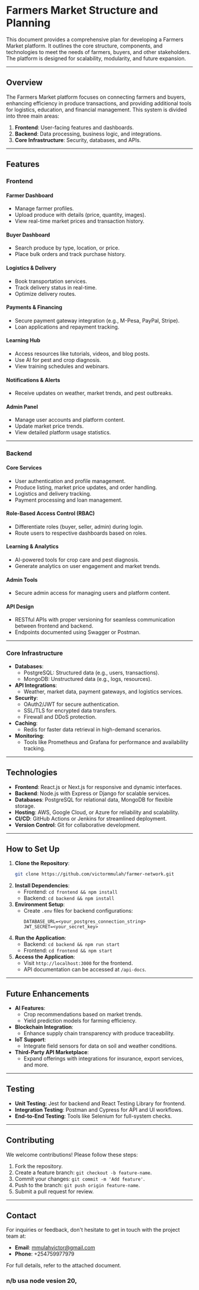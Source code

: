 # Farmers Market Structure and Planning

This document provides a comprehensive plan for developing a Farmers Market platform. It outlines the core structure, components, and technologies to meet the needs of farmers, buyers, and other stakeholders. The platform is designed for scalability, modularity, and future expansion.

---

## Overview

The Farmers Market platform focuses on connecting farmers and buyers, enhancing efficiency in produce transactions, and providing additional tools for logistics, education, and financial management. This system is divided into three main areas:
1. **Frontend**: User-facing features and dashboards.
2. **Backend**: Data processing, business logic, and integrations.
3. **Core Infrastructure**: Security, databases, and APIs.

---

## Features

### Frontend
#### Farmer Dashboard
- Manage farmer profiles.
- Upload produce with details (price, quantity, images).
- View real-time market prices and transaction history.

#### Buyer Dashboard
- Search produce by type, location, or price.
- Place bulk orders and track purchase history.

#### Logistics & Delivery
- Book transportation services.
- Track delivery status in real-time.
- Optimize delivery routes.

#### Payments & Financing
- Secure payment gateway integration (e.g., M-Pesa, PayPal, Stripe).
- Loan applications and repayment tracking.

#### Learning Hub
- Access resources like tutorials, videos, and blog posts.
- Use AI for pest and crop diagnosis.
- View training schedules and webinars.

#### Notifications & Alerts
- Receive updates on weather, market trends, and pest outbreaks.

#### Admin Panel
- Manage user accounts and platform content.
- Update market price trends.
- View detailed platform usage statistics.

---

### Backend
#### Core Services
- User authentication and profile management.
- Produce listing, market price updates, and order handling.
- Logistics and delivery tracking.
- Payment processing and loan management.

#### Role-Based Access Control (RBAC)
- Differentiate roles (buyer, seller, admin) during login.
- Route users to respective dashboards based on roles.

#### Learning & Analytics
- AI-powered tools for crop care and pest diagnosis.
- Generate analytics on user engagement and market trends.

#### Admin Tools
- Secure admin access for managing users and platform content.

#### API Design
- RESTful APIs with proper versioning for seamless communication between frontend and backend.
- Endpoints documented using Swagger or Postman.

---

### Core Infrastructure
- **Databases**:
  - PostgreSQL: Structured data (e.g., users, transactions).
  - MongoDB: Unstructured data (e.g., logs, resources).
- **API Integrations**:
  - Weather, market data, payment gateways, and logistics services.
- **Security**:
  - OAuth2/JWT for secure authentication.
  - SSL/TLS for encrypted data transfers.
  - Firewall and DDoS protection.
- **Caching**:
  - Redis for faster data retrieval in high-demand scenarios.
- **Monitoring**:
  - Tools like Prometheus and Grafana for performance and availability tracking.

---

## Technologies
- **Frontend**: React.js or Next.js for responsive and dynamic interfaces.
- **Backend**: Node.js with Express or Django for scalable services.
- **Databases**: PostgreSQL for relational data, MongoDB for flexible storage.
- **Hosting**: AWS, Google Cloud, or Azure for reliability and scalability.
- **CI/CD**: GitHub Actions or Jenkins for streamlined deployment.
- **Version Control**: Git for collaborative development.

---

## How to Set Up
1. **Clone the Repository**:
   ```bash
   git clone https://github.com/victormmulah/farmer-network.git
   ```
2. **Install Dependencies**:
   - Frontend: `cd frontend && npm install`
   - Backend: `cd backend && npm install`
3. **Environment Setup**:
   - Create `.env` files for backend configurations:
     ```env
     DATABASE_URL=<your_postgres_connection_string>
     JWT_SECRET=<your_secret_key>
     ```
4. **Run the Application**:
   - Backend: `cd backend && npm run start`
   - Frontend: `cd frontend && npm start`
5. **Access the Application**:
   - Visit `http://localhost:3000` for the frontend.
   - API documentation can be accessed at `/api-docs`.

---

## Future Enhancements
- **AI Features**:
  - Crop recommendations based on market trends.
  - Yield prediction models for farming efficiency.
- **Blockchain Integration**:
  - Enhance supply chain transparency with produce traceability.
- **IoT Support**:
  - Integrate field sensors for data on soil and weather conditions.
- **Third-Party API Marketplace**:
  - Expand offerings with integrations for insurance, export services, and more.

---

## Testing
- **Unit Testing**: Jest for backend and React Testing Library for frontend.
- **Integration Testing**: Postman and Cypress for API and UI workflows.
- **End-to-End Testing**: Tools like Selenium for full-system checks.

---

## Contributing
We welcome contributions! Please follow these steps:
1. Fork the repository.
2. Create a feature branch: `git checkout -b feature-name`.
3. Commit your changes: `git commit -m 'Add feature'`.
4. Push to the branch: `git push origin feature-name`.
5. Submit a pull request for review.

---

## Contact
For inquiries or feedback, don't hesitate to get in touch with the project team at:
- **Email**: mmulahvictor@gmail.com
- **Phone**: +254759977979

For full details, refer to the attached document.
 ### n/b usa node vesion 20, 
 
